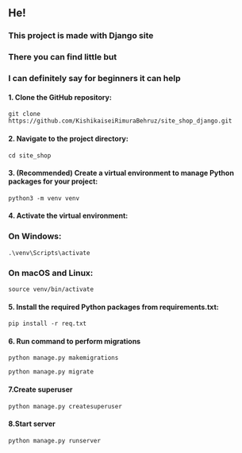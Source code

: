 ## He!

### This project is made with Django site
### There you can find little but 
### I can definitely say for beginners it can help

#### 1. Clone the GitHub repository:
    
    git clone https://github.com/KishikaiseiRimuraBehruz/site_shop_django.git

#### 2. Navigate to the project directory:
    
    cd site_shop

#### 3. (Recommended) Create a virtual environment to manage Python packages for your project:
    
    python3 -m venv venv

#### 4. Activate the virtual environment:
   ### On Windows:
    
    .\venv\Scripts\activate

   ### On macOS and Linux:
    
    source venv/bin/activate

#### 5. Install the required Python packages from requirements.txt:
    
    pip install -r req.txt

#### 6. Run command to perform migrations
    
    python manage.py makemigrations

    python manage.py migrate

#### 7.Create superuser
    
    python manage.py createsuperuser

#### 8.Start server
    
    python manage.py runserver